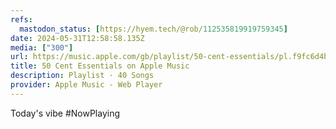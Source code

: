 ```yaml
---
refs:
  mastodon_status: [https://hyem.tech/@rob/112535819919759345]
date: 2024-05-31T12:58:58.135Z
media: ["300"]
url: https://music.apple.com/gb/playlist/50-cent-essentials/pl.f9fc6d4b58f54f349c52efc5eceb4964
title: 50 Cent Essentials on Apple Music
description: Playlist · 40 Songs
provider: Apple Music - Web Player
---
```


Today's vibe #NowPlaying

